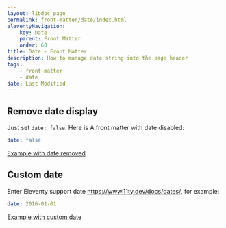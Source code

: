```yaml
---
layout: libdoc_page
permalink: front-matter/date/index.html
eleventyNavigation:
    key: Date
    parent: Front Matter
    order: 60
title: Date - Front Matter
description: How to manage date string into the page header
tags:
    - front-matter
    - date
date: Last Modified
---
```


## Remove date display

Just set `date: false`. Here is A front matter with date disabled:

```yaml
date: false
```

[Example with date removed](/content/front-matter/examples/date-disabled.md)

## Custom date

Enter Eleventy support date <https://www.11ty.dev/docs/dates/>, for example:

```yaml
date: 2016-01-01
```

[Example with custom date](/content/front-matter/examples/date-custom.md)

